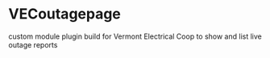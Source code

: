 # VECoutagepage
custom module plugin build for Vermont Electrical Coop to show and list live outage reports

